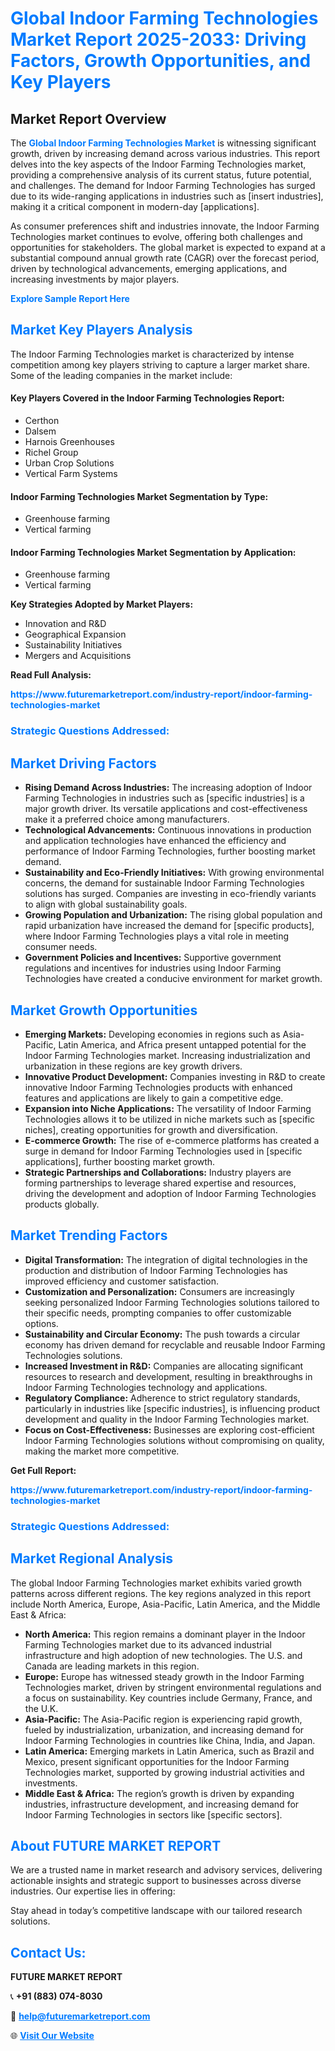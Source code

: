<h1 style="color: #007BFF;">Global Indoor Farming Technologies Market Report 2025-2033: Driving Factors, Growth Opportunities, and Key Players</h1>

<section id="overview">
<h2>Market Report Overview</h2>
<p>The <a href="https://www.futuremarketreport.com/industry-report/indoor-farming-technologies-market" style="color: #007BFF; text-decoration: none;"><strong>Global Indoor Farming Technologies Market</strong></a> is witnessing significant growth, driven by increasing demand across various industries. This report delves into the key aspects of the Indoor Farming Technologies market, providing a comprehensive analysis of its current status, future potential, and challenges. The demand for Indoor Farming Technologies has surged due to its wide-ranging applications in industries such as [insert industries], making it a critical component in modern-day [applications].</p>
<p>As consumer preferences shift and industries innovate, the Indoor Farming Technologies market continues to evolve, offering both challenges and opportunities for stakeholders. The global market is expected to expand at a substantial compound annual growth rate (CAGR) over the forecast period, driven by technological advancements, emerging applications, and increasing investments by major players.</p>
</section>

<section id="overview">
<p><a href="https://www.futuremarketreport.com/request-sample/reportId=101223" style="color: #007BFF; text-decoration: none;"><strong>Explore Sample Report Here</strong></a></p>
</section>

<section id="key-players">
<h2 style="color: #007BFF;">Market Key Players Analysis</h2>
<p>The Indoor Farming Technologies market is characterized by intense competition among key players striving to capture a larger market share. Some of the leading companies in the market include:</p>
<h4>Key Players Covered in the Indoor Farming Technologies Report:</h4>
<ul><li>Certhon</li><li>Dalsem</li><li>Harnois Greenhouses</li><li>Richel Group</li><li>Urban Crop Solutions</li><li>Vertical Farm Systems</li></ul>
<h4>Indoor Farming Technologies Market Segmentation by Type:</h4>
<ul><li>Greenhouse farming</li><li>Vertical farming</li></ul>

<h4>Indoor Farming Technologies Market Segmentation by Application:</h4>
<ul><li>Greenhouse farming</li><li>Vertical farming</li></ul>
<p><strong>Key Strategies Adopted by Market Players:</strong></p>
<ul>
<li>Innovation and R&D</li>
<li>Geographical Expansion</li>
<li>Sustainability Initiatives</li>
<li>Mergers and Acquisitions</li>
</ul>
</section>

<section>
<p><strong>Read Full Analysis: </strong></p><a href="https://www.futuremarketreport.com/industry-report/indoor-farming-technologies-market" style="color: #007BFF; text-decoration: none;"><strong>https://www.futuremarketreport.com/industry-report/indoor-farming-technologies-market</strong></a>
<h3 style="color: #007BFF;">Strategic Questions Addressed:</h3>
</section>

<section id="driving-factors">
<h2 style="color: #007BFF;">Market Driving Factors</h2>
<ul>
<li><strong>Rising Demand Across Industries:</strong> The increasing adoption of Indoor Farming Technologies in industries such as [specific industries] is a major growth driver. Its versatile applications and cost-effectiveness make it a preferred choice among manufacturers.</li>
<li><strong>Technological Advancements:</strong> Continuous innovations in production and application technologies have enhanced the efficiency and performance of Indoor Farming Technologies, further boosting market demand.</li>
<li><strong>Sustainability and Eco-Friendly Initiatives:</strong> With growing environmental concerns, the demand for sustainable Indoor Farming Technologies solutions has surged. Companies are investing in eco-friendly variants to align with global sustainability goals.</li>
<li><strong>Growing Population and Urbanization:</strong> The rising global population and rapid urbanization have increased the demand for [specific products], where Indoor Farming Technologies plays a vital role in meeting consumer needs.</li>
<li><strong>Government Policies and Incentives:</strong> Supportive government regulations and incentives for industries using Indoor Farming Technologies have created a conducive environment for market growth.</li>
</ul>
</section>

<section id="growth-opportunities">
<h2 style="color: #007BFF;">Market Growth Opportunities</h2>
<ul>
<li><strong>Emerging Markets:</strong> Developing economies in regions such as Asia-Pacific, Latin America, and Africa present untapped potential for the Indoor Farming Technologies market. Increasing industrialization and urbanization in these regions are key growth drivers.</li>
<li><strong>Innovative Product Development:</strong> Companies investing in R&D to create innovative Indoor Farming Technologies products with enhanced features and applications are likely to gain a competitive edge.</li>
<li><strong>Expansion into Niche Applications:</strong> The versatility of Indoor Farming Technologies allows it to be utilized in niche markets such as [specific niches], creating opportunities for growth and diversification.</li>
<li><strong>E-commerce Growth:</strong> The rise of e-commerce platforms has created a surge in demand for Indoor Farming Technologies used in [specific applications], further boosting market growth.</li>
<li><strong>Strategic Partnerships and Collaborations:</strong> Industry players are forming partnerships to leverage shared expertise and resources, driving the development and adoption of Indoor Farming Technologies products globally.</li>
</ul>
</section>

<section id="trending-factors">
<h2 style="color: #007BFF;">Market Trending Factors</h2>
<ul>
<li><strong>Digital Transformation:</strong> The integration of digital technologies in the production and distribution of Indoor Farming Technologies has improved efficiency and customer satisfaction.</li>
<li><strong>Customization and Personalization:</strong> Consumers are increasingly seeking personalized Indoor Farming Technologies solutions tailored to their specific needs, prompting companies to offer customizable options.</li>
<li><strong>Sustainability and Circular Economy:</strong> The push towards a circular economy has driven demand for recyclable and reusable Indoor Farming Technologies solutions.</li>
<li><strong>Increased Investment in R&D:</strong> Companies are allocating significant resources to research and development, resulting in breakthroughs in Indoor Farming Technologies technology and applications.</li>
<li><strong>Regulatory Compliance:</strong> Adherence to strict regulatory standards, particularly in industries like [specific industries], is influencing product development and quality in the Indoor Farming Technologies market.</li>
<li><strong>Focus on Cost-Effectiveness:</strong> Businesses are exploring cost-efficient Indoor Farming Technologies solutions without compromising on quality, making the market more competitive.</li>
</ul>
</section>

<section>
<p><strong>Get Full Report: </strong></p><a href="https://www.futuremarketreport.com/industry-report/indoor-farming-technologies-market" style="color: #007BFF; text-decoration: none;"><strong>https://www.futuremarketreport.com/industry-report/indoor-farming-technologies-market</strong></a>
<h3 style="color: #007BFF;">Strategic Questions Addressed:</h3>
</section>


<section id="regional-analysis">
<h2 style="color: #007BFF;">Market Regional Analysis</h2>
<p>The global Indoor Farming Technologies market exhibits varied growth patterns across different regions. The key regions analyzed in this report include North America, Europe, Asia-Pacific, Latin America, and the Middle East & Africa:</p>
<ul>
<li><strong>North America:</strong> This region remains a dominant player in the Indoor Farming Technologies market due to its advanced industrial infrastructure and high adoption of new technologies. The U.S. and Canada are leading markets in this region.</li>
<li><strong>Europe:</strong> Europe has witnessed steady growth in the Indoor Farming Technologies market, driven by stringent environmental regulations and a focus on sustainability. Key countries include Germany, France, and the U.K.</li>
<li><strong>Asia-Pacific:</strong> The Asia-Pacific region is experiencing rapid growth, fueled by industrialization, urbanization, and increasing demand for Indoor Farming Technologies in countries like China, India, and Japan.</li>
<li><strong>Latin America:</strong> Emerging markets in Latin America, such as Brazil and Mexico, present significant opportunities for the Indoor Farming Technologies market, supported by growing industrial activities and investments.</li>
<li><strong>Middle East & Africa:</strong> The region’s growth is driven by expanding industries, infrastructure development, and increasing demand for Indoor Farming Technologies in sectors like [specific sectors].</li>
</ul>
</section>

<footer>
<h2 style="color: #007BFF;">About FUTURE MARKET REPORT</h2>
<p>We are a trusted name in market research and advisory services, delivering actionable insights and strategic support to businesses across diverse industries. Our expertise lies in offering:</p>

<p>Stay ahead in today’s competitive landscape with our tailored research solutions.</p>

<h2 style="color: #007BFF;">Contact Us:</h2>
<p><strong>FUTURE MARKET REPORT</strong></p>
<p>📞 <strong>+91 (883) 074-8030</strong></p>
<p>📧 <strong><a href="mailto:help@futuremarketreport.com" style="color: #007BFF;">help@futuremarketreport.com</a></strong></p>
<p>🌐 <strong><a href="https://www.futuremarketreport.com/" style="color: #007BFF;">Visit Our Website</a></strong></p>
</footer>